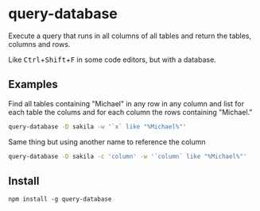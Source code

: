 # query-database

Execute a query that runs in all columns of all tables and return the tables, columns and rows.

Like <kbd>Ctrl</kbd>+<kbd>Shift</kbd>+<kbd>F</kbd> in some code editors, but with a database.

## Examples

Find all tables containing "Michael" in any row in any column and list for each table the colums and for each column the rows containing "Michael."
```sh
query-database -D sakila -w '`x` like "%Michael%"'
```

Same thing but using another name to reference the column
```sh
query-database -D sakila -c 'column' -w '`column` like "%Michael%"'
```

## Install

```
npm install -g query-database
```
